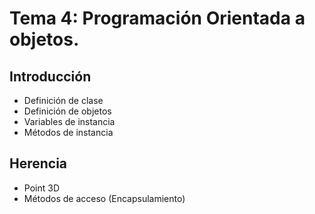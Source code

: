 # Tema 4: Programación Orientada a objetos.

## Introducción

  * Definición de clase
  * Definición de objetos
  * Variables de instancia
  * Métodos de instancia

## Herencia
  * Point 3D 
  * Métodos de acceso (Encapsulamiento)

